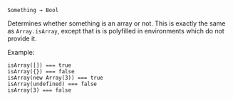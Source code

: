 `Something → Bool`

Determines whether something is an array or not. This is exactly the same as `Array.isArray`, except that is is polyfilled in environments which do not provide it.

Example:

	isArray([]) === true
	isArray({}) === false
	isArray(new Array(3)) === true
	isArray(undefined) === false
	isArray(3) === false

